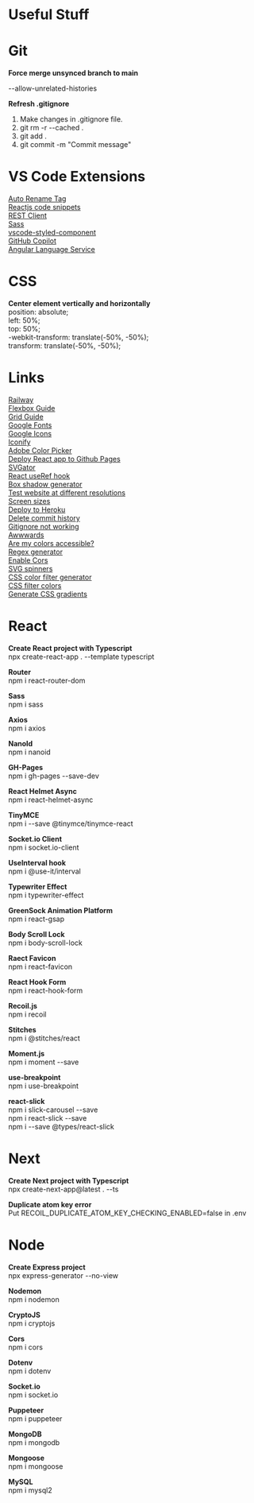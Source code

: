 # Useful Stuff



# Git

<p><b>Force merge unsynced branch to main</b></p>
<p>--allow-unrelated-histories</p>

<b>Refresh .gitignore</b>
</br>
1. Make changes in .gitignore file.
2. git rm -r --cached .
3. git add .
4. git commit -m "Commit message"



# VS Code Extensions

<a href="https://marketplace.visualstudio.com/items?itemName=formulahendry.auto-rename-tag">Auto Rename Tag</a>
</br>
<a href="https://marketplace.visualstudio.com/items?itemName=xabikos.ReactSnippets">Reactjs code snippets</a>
</br>
<a href="https://marketplace.visualstudio.com/items?itemName=humao.rest-client">REST Client</a>
</br>
<a href="https://marketplace.visualstudio.com/items?itemName=Syler.sass-indented">Sass</a>
</br>
<a href="https://marketplace.visualstudio.com/items?itemName=styled-components.vscode-styled-components">vscode-styled-component</a>
</br>
<a href="https://marketplace.visualstudio.com/items?itemName=GitHub.copilot">GitHub Copilot</a>
</br>
<a href="https://marketplace.visualstudio.com/items?itemName=Angular.ng-template">Angular Language Service</a>
</br>



# CSS

<b>Center element vertically and horizontally</b>
</br>
position: absolute;
</br>
left: 50%;
</br>
top: 50%;
</br>
-webkit-transform: translate(-50%, -50%);
</br>
transform: translate(-50%, -50%);
</br>



# Links
<a href="https://railway.app/">Railway</a></br>
<a href="https://css-tricks.com/snippets/css/a-guide-to-flexbox/">Flexbox Guide</a></br>
<a href="https://css-tricks.com/snippets/css/complete-guide-grid/">Grid Guide</a></br>
<a href="https://fonts.google.com/">Google Fonts</a></br>
<a href="https://fonts.google.com/icons">Google Icons</a></br>
<a href="https://iconify.design/">Iconify</a></br>
<a href="https://color.adobe.com/sv/create/color-wheel">Adobe Color Picker</a></br>
<a href="https://dev.to/yuribenjamin/how-to-deploy-react-app-in-github-pages-2a1f">Deploy React app to Github Pages</a></br>
<a href="https://app.svgator.com/">SVGator</a></br>
<a href="https://www.youtube.com/watch?v=yCS2m01bQ6w">React useRef hook</a></br>
<a href="https://html-css-js.com/css/generator/box-shadow/">Box shadow generator</a></br>
<a href="https://screenfly.org/">Test website at different resolutions</a></br>
<a href="https://screensiz.es/">Screen sizes</a></br>
<a href="https://devcenter.heroku.com/articles/git">Deploy to Heroku</a></br>
<a href="https://stackoverflow.com/questions/13716658/how-to-delete-all-commit-history-in-github">Delete commit history</a></br>
<a href="https://stackoverflow.com/questions/25436312/gitignore-not-working">Gitignore not working</a></br>
<a href="https://www.awwwards.com/">Awwwards</a></br>
<a href="https://www.aremycolorsaccessible.com/">Are my colors accessible?</a></br>
<a href="https://regex-generator.olafneumann.org/">Regex generator</a></br>
<a href="https://enable-cors.org/index.html">Enable Cors</a></br>
<a href="https://github.com/n3r4zzurr0/svg-spinners">SVG spinners</a></br>
<a href="https://angel-rs.github.io/css-color-filter-generator/">CSS color filter generator</a></br>
<a href="https://codepen.io/sosuke/pen/Pjoqqp">CSS filter colors</a></br>
<a href="https://cssgradient.io/">Generate CSS gradients</a>



# React

<b>Create React project with Typescript</b>
</br>
npx create-react-app . --template typescript
</br>

<b>Router</b>
</br>
npm i react-router-dom
</br>

<b>Sass</b>
</br>
npm i sass
</br>

<b>Axios</b>
</br>
npm i axios
</br>

<b>NanoId</b>
</br>
npm i nanoid
</br>

<b>GH-Pages</b>
</br>
npm i gh-pages --save-dev
</br>

<b>React Helmet Async</b>
</br>
npm i react-helmet-async
</br>

<b>TinyMCE</b>
</br>
npm i --save @tinymce/tinymce-react
</br>

<b>Socket.io Client</b>
</br>
npm i socket.io-client
</br>

<b>UseInterval hook</b>
</br>
npm i @use-it/interval
</br>

<b>Typewriter Effect</b>
</br>
npm i typewriter-effect
</br>

<b>GreenSock Animation Platform </b>
</br>
npm i react-gsap
</br>

<b>Body Scroll Lock</b>
</br>
npm i body-scroll-lock
</br>

<b>Raect Favicon</b>
</br>
npm i react-favicon
</br>

<b>React Hook Form</b>
</br>
npm i react-hook-form
</br>

<b>Recoil.js</b>
</br>
npm i recoil
</br>

<b>Stitches</b>
</br>
npm i @stitches/react
</br>

<b>Moment.js</b>
</br>
npm i moment --save
</br>

<b>use-breakpoint</b>
</br>
npm i use-breakpoint
</br>

<b>react-slick</b>
<br/>
npm i slick-carousel --save
<br/>
npm i react-slick --save
<br/>
npm i --save @types/react-slick
<br/>


# Next

<b>Create Next project with Typescript</b>
</br>
npx create-next-app@latest . --ts
</br>

<b>Duplicate atom key error</b>
</br>
Put RECOIL_DUPLICATE_ATOM_KEY_CHECKING_ENABLED=false in .env
</br>



# Node

<b>Create Express project</b>
<br>
npx express-generator --no-view
</br>

<b>Nodemon</b>
</br>
npm i nodemon
</br>

<b>CryptoJS</b>
</br>
npm i cryptojs
</br>

<b>Cors</b>
</br>
npm i cors
</br>

<b>Dotenv</b>
</br>
npm i dotenv
</br>

<b>Socket.io</b>
</br>
npm i socket.io
</br>

<b>Puppeteer</b>
</br>
npm i puppeteer
</br>

<b>MongoDB</b>
</br>
npm i mongodb
</br>

<b>Mongoose</b>
</br>
npm i mongoose
</br>

<b>MySQL</b>
</br>
npm i mysql2
</br>
